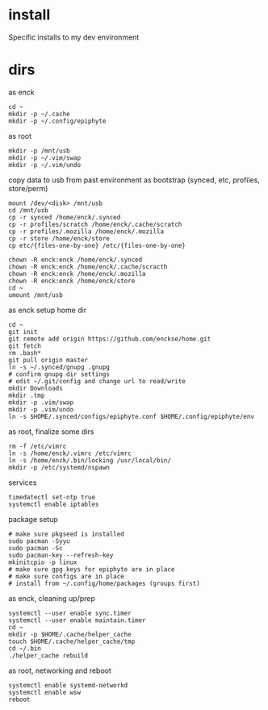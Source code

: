 install
===

Specific installs to my dev environment

# dirs

as enck
```
cd ~
mkdir -p ~/.cache
mkdir -p ~/.config/epiphyte
```

as root
```
mkdir -p /mnt/usb
mkdir -p ~/.vim/swap
mkdir -p ~/.vim/undo
```

copy data to usb from past environment as bootstrap (synced, etc, profiles, store/perm)
```
mount /dev/<disk> /mnt/usb
cd /mnt/usb
cp -r synced /home/enck/.synced
cp -r profiles/scratch /home/enck/.cache/scratch
cp -r profiles/.mozilla /home/enck/.mozilla
cp -r store /home/enck/store
cp etc/{files-one-by-one} /etc/{files-one-by-one}

chown -R enck:enck /home/enck/.synced
chown -R enck:enck /home/enck/.cache/scracth
chown -R enck:enck /home/enck/.mozilla
chown -R enck:enck /home/enck/store
cd ~
umount /mnt/usb
```

as enck setup home dir
```
cd ~
git init
git remote add origin https://github.com/enckse/home.git
git fetch
rm .bash*
git pull origin master
ln -s ~/.synced/gnupg .gnupg
# confirm gnupg dir settings
# edit ~/.git/config and change url to read/write
mkdir Downloads
mkdir .tmp
mkdir -p .vim/swap
mkdir -p .vim/undo
ln -s $HOME/.synced/configs/epiphyte.conf $HOME/.config/epiphyte/env
```

as root, finalize some dirs
```
rm -f /etc/vimrc
ln -s /home/enck/.vimrc /etc/vimrc
ln -s /home/enck/.bin/locking /usr/local/bin/
mkdir -p /etc/systemd/nspawn
```

services
```
timedatectl set-ntp true
systemctl enable iptables
```

package setup
```
# make sure pkgseed is installed
sudo pacman -Syyu
sudo pacman -Sc
sudo pacman-key --refresh-key
mkinitcpio -p linux
# make sure gpg keys for epiphyte are in place
# make sure configs are in place
# install from ~/.config/home/packages (groups first)
```

as enck, cleaning up/prep
```
systemctl --user enable sync.timer
systemctl --user enable maintain.timer
cd ~
mkdir -p $HOME/.cache/helper_cache
touch $HOME/.cache/helper_cache/tmp
cd ~/.bin
./helper_cache rebuild
```

as root, networking and reboot
```
systemctl enable systemd-networkd
systemctl enable wsw
reboot
```
